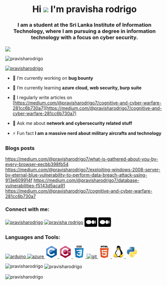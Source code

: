 <h1 align="center">Hi <img src="https://media.giphy.com/media/hvRJCLFzcasrR4ia7z/giphy.gif" width="25px"> I'm pravisha rodrigo</h1>
<h3 align="center">I am a student at the Sri Lanka Institute of Information Technology, where I am pursuing a degree in information technology with a focus on cyber security.</h3>

<img align='center' src="https://user-images.githubusercontent.com/75088987/156892308-36a1c2d4-91d2-40a6-9939-fd37386b6462.gif  " width="250">

<p align="left"> <img src="https://komarev.com/ghpvc/?username=pravisharodrigo&label=Profile%20views&color=0e75b6&style=flat" alt="pravisharodrigo" /> </p>

<p align="left"> <a href="https://twitter.com/pravisharodrigo" target="blank"><img src="https://img.shields.io/twitter/follow/pravisharodrigo?logo=twitter&style=for-the-badge" alt="pravisharodrigo" /></a> </p>

- 🔭 I’m currently working on **bug bounty**

- 🌱 I’m currently learning **azure cloud, web security, burp suite**

- 📝 I regularly write articles on [https://medium.com/@pravisharodrigo7/cognitive-and-cyber-warfare-281cc6b730a7](https://medium.com/@pravisharodrigo7/cognitive-and-cyber-warfare-281cc6b730a7)

- 💬 Ask me about **network and cybersecurity related stuff**

- ⚡ Fun fact **I am a massive nerd about military aircrafts and technology**

### Blogs posts
<!-- BLOG-POST-LIST:START -->
https://medium.com/@pravisharodrigo7/what-is-gathered-about-you-by-every-browser-eecbb398fb54
https://medium.com/@pravisharodrigo7/exploiting-windows-2008-server-by-eternal-blue-vulnerability-to-perform-data-breach-attack-using-913e609914f
https://medium.com/@pravisharodrigo7/database-vulnerabilities-f5143d5aca91
https://medium.com/@pravisharodrigo7/cognitive-and-cyber-warfare-281cc6b730a7
<!-- BLOG-POST-LIST:END -->

<h3 align="left">Connect with me:</h3>
<p align="left">
<a href="https://twitter.com/pravisharodrigo" target="blank"><img align="center" src="https://raw.githubusercontent.com/rahuldkjain/github-profile-readme-generator/master/src/images/icons/Social/twitter.svg" alt="pravisharodrigo" height="30" width="40" /></a>
<a href="https://www.linkedin.com/in/pravisha-rodrigo-78865a18a" target="blank"><img align="center" src="https://raw.githubusercontent.com/rahuldkjain/github-profile-readme-generator/master/src/images/icons/Social/linked-in-alt.svg" alt="pravisha rodrigo" height="30" width="40" /></a>
<a href="	https://medium.com/@pravisharodrigo7" target="blank"><img align="center" src="https://github.com/pravisharodrigo/HTML/blob/main/medium.png" alt="@pravisharodrigo7" height="30" width="40" /></a>
<a href="https://medium.com/@pravisharodrigo7" target="blank"><img align="center" src="https://github.com/pravisharodrigo/HTML/blob/main/medium.png" alt="https://medium.com/@pravisharodrigo7/cognitive-and-cyber-warfare-281cc6b730a7" height="30" width="40" /></a>
</p>

<h3 align="left">Languages and Tools:</h3>
<p align="left"> <a href="https://www.arduino.cc/" target="_blank" rel="noreferrer"> <img src="https://cdn.worldvectorlogo.com/logos/arduino-1.svg" alt="arduino" width="40" height="40"/> </a> <a href="https://azure.microsoft.com/en-in/" target="_blank" rel="noreferrer"> <img src="https://www.vectorlogo.zone/logos/microsoft_azure/microsoft_azure-icon.svg" alt="azure" width="40" height="40"/> </a> <a href="https://www.cprogramming.com/" target="_blank" rel="noreferrer"> <img src="https://raw.githubusercontent.com/devicons/devicon/master/icons/c/c-original.svg" alt="c" width="40" height="40"/> </a> <a href="https://www.w3schools.com/cpp/" target="_blank" rel="noreferrer"> <img src="https://raw.githubusercontent.com/devicons/devicon/master/icons/cplusplus/cplusplus-original.svg" alt="cplusplus" width="40" height="40"/> </a> <a href="https://www.w3schools.com/css/" target="_blank" rel="noreferrer"> <img src="https://raw.githubusercontent.com/devicons/devicon/master/icons/css3/css3-original-wordmark.svg" alt="css3" width="40" height="40"/> </a> <a href="https://git-scm.com/" target="_blank" rel="noreferrer"> <img src="https://www.vectorlogo.zone/logos/git-scm/git-scm-icon.svg" alt="git" width="40" height="40"/> </a> <a href="https://www.w3.org/html/" target="_blank" rel="noreferrer"> <img src="https://raw.githubusercontent.com/devicons/devicon/master/icons/html5/html5-original-wordmark.svg" alt="html5" width="40" height="40"/> </a> <a href="https://www.linux.org/" target="_blank" rel="noreferrer"> <img src="https://raw.githubusercontent.com/devicons/devicon/master/icons/linux/linux-original.svg" alt="linux" width="40" height="40"/> </a> <a href="https://www.python.org" target="_blank" rel="noreferrer"> <img src="https://raw.githubusercontent.com/devicons/devicon/master/icons/python/python-original.svg" alt="python" width="40" height="40"/> </a> </p>


<p><img align="left" src="https://github-readme-stats.vercel.app/api/top-langs?username=pravisharodrigo&show_icons=true&locale=en&layout=compact" alt="pravisharodrigo" /></p>

<p>&nbsp;<img align="center" src="https://github-readme-stats.vercel.app/api?username=pravisharodrigo&show_icons=true&locale=en" alt="pravisharodrigo" /></p>

<p><img align="center" src="https://github-readme-streak-stats.herokuapp.com/?user=pravisharodrigo&" alt="pravisharodrigo" /></p>
